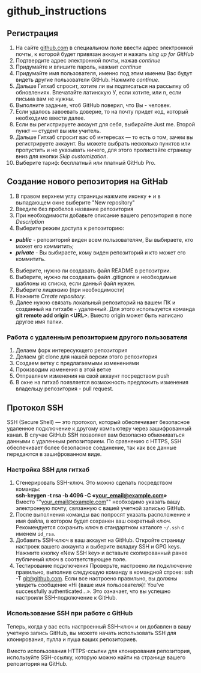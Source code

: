 ﻿# github_instructions
## Регистрация
1. На сайте [github.com](https://github.com/) в специальном поле ввести адрес электронной почты, к которой будет привязан аккаунт и нажать *sing up for GitHub*
2. Подтвердите адрес электронной почты, нажав *continue*
3. Придумайте и впишите пароль, нажмит *continue*
4. Придумайте имя пользователя, именно под этим именем Вас будут видеть другие пользователи GitHub. Нажмите *continue*.
5. Дальше Гитхаб спросит, хотите ли вы подписаться на рассылку об обновлениях. Впечатайте латинскую У, если хотите, или n, если письма вам не нужны.
6. Выполните задание, чтоб GitHub поверил, что Вы - человек.
7. Если удалось завоевать доверие, то на почту придет код, который необходимо ввести далее.
8. Если вы регистрируете аккаунт для себя, выбирайте Just me. Второй пункт — студент вы или учитель.
9. Дальше Гитхаб спросит вас об интересах — то есть о том, зачем вы регистрируете аккаунт. Вы можете выбрать несколько пунктов или пропустить и не указывать ничего, для этого пролистайте страницу вниз для кнопки *Skip customization*.
11. Выберите тариф: бесплатный или платный GitHub Pro.
## Cоздание нового репозитория на GitHab
1. В правом верхнем углу страницы нажмите иконку **+** и в выпадающем окне выберите "New repository"
2. Введите без пробелов название репозитория
3. При необходимости добавьте описание вашего репозитория в поле *Description*
4. Выберите режим доступа к репозиторию:
- ***public*** - репозиторий виден всем пользователям, Вы выбираете, кто может его коммитить;
- ***private*** - Вы выбираете, кому виден репозиторий и кто может его коммитить.
5. Выберите, нужно ли создавать файл README в репозитрии.
6. Выберите, нужно ли создавать файл .gitignore и необходимые шаблоны из списка, если данный файл нужен.
7. Выберите лицензию (при необходимости)
8. Нажмите *Create repository*.
9. Далее нужно связать локальный репозиторий на вашем ПК и созданный на гитхабе - удаленный. Для этого используется команда
**git remote add origin \<URL\>**. Вместо origin может быть написано другое имя папки.
### Работа с удаленным репозиторием другого пользователя
1. Делаем форк интересующего репозитория
2. Делаем git clone для нашей версии этого репозитория
3. Создаем ветку с предлагаемыми изменениями
4. Производим изменения в этой ветке
5. Отправляем изменения на свой аккаунт посредством push
6. В окне на гитхаб появляется возможность предложить изменения владельцу репозитория  - pull request.
## Протокол SSH
SSH (Secure Shell) — это протокол, который обеспечивает безопасное удаленное подключение к другому компьютеру через зашифрованный канал. В случае GitHub SSH позволяет вам безопасно обмениваться данными с удаленным репозиторием. По сравнению с HTTPS, SSH обеспечивает более безопасное соединение, так как все данные передаются в зашифрованном виде.
### Настройка SSH для гитхаб
1. Сгенерировать SSH-ключ. Это можно сделать посредством команды: <br>
**ssh-keygen -t rsa -b 4096 -C «your_email@example.com»** <br>
Вместо ""your_email@example.com"" необходимо указать вашу электронную почту, связанную с вашей учетной записью GitHub. 
2. После выполнения команды вас попросят указать расположение и имя файла, в котором будет сохранен ваш секретный ключ. Рекомендуется сохранить ключ в стандартном каталоге `~/.ssh` с именем `id_rsa`.
2. Добавить SSH-ключ в ваш аккаунт на GitHub. Откройте страницу настроек вашего аккаунта и выберите вкладку SSH и GPG keys. Нажмите кнопку «New SSH key» и вставьте скопированный ранее публичный ключ в соответствующее поле.
3. Тестирование подключения
Проверьте, настроено ли подключение правильно, выполнив следующую команду в командной строке: ssh -T git@github.com. Если все настроено правильно, вы должны увидеть сообщение «Hi {ваше имя пользователя}! You’ve successfully authenticated…». Это означает, что вы успешно настроили SSH-подключение к GitHub.
### Использование SSH при работе с GitHub
Теперь, когда у вас есть настроенный SSH-ключ и он добавлен в вашу учетную запись GitHub, вы можете начать использовать SSH для клонирования, пулла и пуша ваших репозиториев.

Вместо использования HTTPS-ссылки для клонирования репозитория, используйте SSH-ссылку, которую можно найти на странице вашего репозитория на GitHub. 

